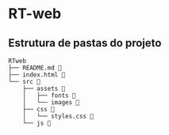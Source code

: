 # RT-web

## Estrutura de pastas do projeto

```
RTweb
├── README.md 📝
├── index.html 📝
└── src 📁
    ├── assets 📁
    │   ├── fonts 📁
    │   └── images 📁
    ├── css 📁
    │   └── styles.css 📝
    └── js 📁
```
